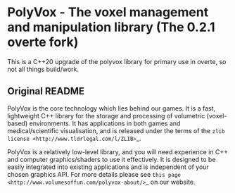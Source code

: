 # PolyVox - The voxel management and manipulation library (The 0.2.1 overte fork)

This is a C++20 upgrade of the polyvox library for primary use in overte, so not all things build/work.

## Original README
PolyVox is the core technology which lies behind our games. It is a fast, lightweight C++ library for the storage and processing of volumetric (voxel-based) environments. It has applications in both games and medical/scientific visualisation, and is released under the terms of the `zlib license <http://www.tldrlegal.com/l/ZLIB>`_.

PolyVox is a relatively low-level library, and you will need experience in C++ and computer graphics/shaders to use it effectively. It is designed to be easily integrated into existing applications and is independent of your chosen graphics API. For more details please see `this page <http://www.volumesoffun.com/polyvox-about/>`_ on our website.
